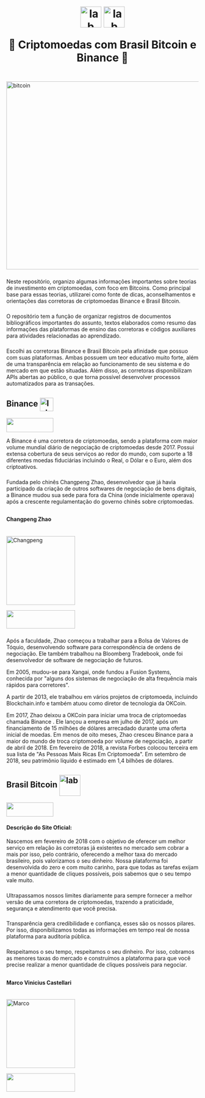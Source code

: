 <h1 align="center">
  <img align="center" alt="lab" height="55" width="55" src="https://user-images.githubusercontent.com/12424618/54043975-b6cdb800-4182-11e9-83bd-0cd2eb757c6e.png">

<img align="center" alt="lab" height="55" width="55" src="https://encrypted-tbn0.gstatic.com/images?q=tbn:ANd9GcRotB8ROG3b0jcXQtEnNSAj8i8oLgugk4ezFg&usqp=CAU">




💱 Criptomoedas com Brasil Bitcoin e Binance 💱

</h1>

<div style="display: inline_block"><br>
  <a href="https://unsplash.com/pt-br/fotografias/iGYiBhdNTpE" target="_blank"><img align="center" width="867" height="492" alt="bitcoin" src="https://images.unsplash.com/photo-1518546305927-5a555bb7020d?ixlib=rb-4.0.3&ixid=M3wxMjA3fDB8MHxzZWFyY2h8Mnx8Y3J5cHRvY3VycmVuY3l8ZW58MHx8MHx8fDA%3D&auto=format&fit=crop&w=1000&q=60"></a>
  </div> 

###

Neste repositório, organizo algumas informações importantes sobre teorias de investimento em criptomoedas, com foco em Bitcoins. Como principal base para essas teorias, utilizarei como fonte de dicas, aconselhamentos e orientações das corretoras de criptomoedas Binance e Brasil Bitcoin.

###

O repositório tem a função de organizar registros de documentos bibliográficos importantes do assunto, textos elaborados como resumo das informações das plataformas de ensino das corretoras e códigos auxiliares para atividades relacionadas ao aprendizado.

###


Escolhi as corretoras Binance e Brasil Bitcoin pela afinidade que possuo com suas plataformas. Ambas possuem um teor educativo muito forte, além de uma transparência em relação ao funcionamento de seu sistema e do mercado em que estão situadas. Além disso, as corretoras disponibilizam APIs abertas ao público, o que torna possível desenvolver processos automatizados para as transações.

###

## Binance  <img align="center" alt="lab" height="35" width="35" src="https://user-images.githubusercontent.com/12424618/54043975-b6cdb800-4182-11e9-83bd-0cd2eb757c6e.png">



  <a href="https://github.com/binance" target="_blank"><img align="center" height="37" width="123" src="https://img.shields.io/badge/GitHub-100000?style=for-the-badge&logo=github&logoColor=yellow" target="_blank"></a>

A Binance é uma corretora de criptomoedas, sendo a plataforma com maior volume mundial diário de negociação de criptomoedas desde 2017. Possui extensa cobertura de seus serviços ao redor do mundo, com suporte a 18 diferentes moedas fiduciárias incluindo o Real, o Dólar e o Euro, além dos criptoativos.

###

Fundada pelo chinês Changpeng Zhao, desenvolvedor que já havia participado da criação de outros softwares de negociação de bens digitais, a Binance mudou sua sede para fora da China (onde inicialmente operava) após a crescente regulamentação do governo chinês sobre criptomoedas.

##

#### Changpeng Zhao
<div style="display: inline_block"><br>
  <img align="center" alt="Changpeng" height="180" width="180" src="https://media.licdn.com/dms/image/C4E03AQE3e-WfDNxcnw/profile-displayphoto-shrink_800_800/0/1516287993172?e=1700092800&v=beta&t=hvkFSsKXhZ-rutHfmzevCCFEsc2YD7eo5vl-i2gJiZ0">
  
<a href="https://www.linkedin.com/in/cpzhao/" target="_blank"><img align="center" height="48" width="180" src="https://img.shields.io/badge/LinkedIn-0077B5?style=for-the-badge&logo=linkedin&logoColor=white" target="_blank"></a>

###

Após a faculdade, Zhao começou a trabalhar para a Bolsa de Valores de Tóquio, desenvolvendo software para correspondência de ordens de negociação. Ele também trabalhou na Bloomberg Tradebook, onde foi desenvolvedor de software de negociação de futuros.

Em 2005, mudou-se para Xangai, onde fundou a Fusion Systems, conhecida por "alguns dos sistemas de negociação de alta frequência mais rápidos para corretores".

A partir de 2013, ele trabalhou em vários projetos de criptomoeda, incluindo Blockchain.info e também atuou como diretor de tecnologia da OKCoin.

Em 2017, Zhao deixou a OKCoin para iniciar uma troca de criptomoedas chamada Binance . Ele lançou a empresa em julho de 2017, após um financiamento de 15 milhões de dólares arrecadado durante uma oferta inicial de moedas. Em menos de oito meses, Zhao cresceu Binance para a maior do mundo de troca criptomoeda por volume de negociação, a partir de abril de 2018. Em fevereiro de 2018, a revista Forbes colocou terceira em sua lista de "As Pessoas Mais Ricas Em Criptomoeda". Em setembro de 2018, seu patrimônio líquido é estimado em 1,4 bilhões de dólares.

###

## Brasil Bitcoin <img align="center" alt="lab" height="55" width="55" src="https://encrypted-tbn0.gstatic.com/images?q=tbn:ANd9GcRotB8ROG3b0jcXQtEnNSAj8i8oLgugk4ezFg&usqp=CAU">

  <a href="https://github.com/brbtcoficial" target="_blank"><img align="center" height="37" width="123" src="https://img.shields.io/badge/GitHub-100000?style=for-the-badge&logo=github&logoColor=blue" target="_blank"></a>

#### Descrição do Site Oficial:
Nascemos em fevereiro de 2018 com o objetivo de oferecer um melhor serviço em relação às corretoras já existentes no mercado sem cobrar a mais por isso, pelo contrário, oferecendo a melhor taxa do mercado brasileiro, pois valorizamos o seu dinheiro. Nossa plataforma foi desenvolvida do zero e com muito carinho, para que todas as tarefas exijam a menor quantidade de cliques possíveis, pois sabemos que o seu tempo vale muito.

###

Ultrapassamos nossos limites diariamente para sempre fornecer a melhor versão de uma corretora de criptomoedas, trazendo a praticidade, segurança e atendimento que você precisa.

###

Transparência gera credibilidade e confiança, esses são os nossos pilares. Por isso, disponibilizamos todas as informações em tempo real de nossa plataforma para auditoria pública.

###

Respeitamos o seu tempo, respeitamos o seu dinheiro. Por isso, cobramos as menores taxas do mercado e construímos a plataforma para que você precise realizar a menor quantidade de cliques possíveis para negociar.

##

#### Marco Vinicius Castellari
<div style="display: inline_block"><br>
  <img align="center" alt="Marco" height="180" width="180" src="https://media.licdn.com/dms/image/C4E03AQFwOGU6J40GHA/profile-displayphoto-shrink_800_800/0/1645029360189?e=1700092800&v=beta&t=JS2yke4gZFNbhjhvr_zinzkNhurWKY3pQ8oSyi7JAbU">
  
<a href="https://www.linkedin.com/in/mvcastellari/" target="_blank"><img align="center" height="48" width="180" src="https://img.shields.io/badge/LinkedIn-0077B5?style=for-the-badge&logo=linkedin&logoColor=white" target="_blank"></a>

